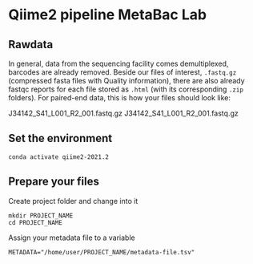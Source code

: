 # Qiime2 pipeline MetaBac Lab


## Rawdata

In general, data from the sequencing facility comes demultiplexed, barcodes are already removed.
Beside our files of interest, `.fastq.gz` (compressed fasta files with Quality information), there
are also already fastqc reports for each file stored as `.html` (with its corresponding `.zip` folders).
For paired-end data, this is how your files should look like:

J34142_S41_L001_R2_001.fastq.gz
J34142_S41_L001_R2_001.fastq.gz

## Set the environment 

```{bash}
conda activate qiime2-2021.2
```

## Prepare your files

Create project folder and change into it

```{bash}
mkdir PROJECT_NAME
cd PROJECT_NAME
```

Assign your metadata file to a variable

```{bash}
METADATA="/home/user/PROJECT_NAME/metadata-file.tsv"
```


